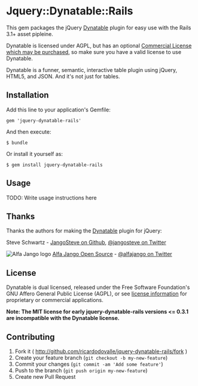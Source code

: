 # Jquery::Dynatable::Rails

This gem packages the jQuery [Dynatable](https://github.com/alfajango/jquery-dynatable)
plugin for easy use with the Rails 3.1+ asset pipleine.

Dynatable is licensed under AGPL, but has an optional [Commercial License
which may be purchased](http://www.dynatable.com/license/),
so make sure you have a valid license to use Dynatable.

Dynatable is a funner, semantic, interactive table plugin using jQuery,
HTML5, and JSON. And it's not just for tables.

## Installation

Add this line to your application's Gemfile:

    gem 'jquery-dynatable-rails'

And then execute:

    $ bundle

Or install it yourself as:

    $ gem install jquery-dynatable-rails

## Usage

TODO: Write usage instructions here

## Thanks
Thanks the authors for making the [Dynatable](https://github.com/alfajango/jquery-dynatable) plugin for jQuery:

Steve Schwartz -
[JangoSteve on Github](https://github.com/JangoSteve),
[@jangosteve on Twitter](https://twitter.com/jangosteve)

![Alfa Jango logo](https://s3.amazonaws.com/s3.alfajango.com/github-readmes/AlfaJango_Logo_Black_noname-tiny.png)
[Alfa Jango Open Source](http://os.alfajango.com) -
[@alfajango on Twitter](https://twitter.com/alfajango)

## License

Dynatable is dual licensed, released under the Free Software Foundation's GNU Affero General Public License (AGPL),
or see [license information](http://www.dynatable.com/license) for proprietary or commercial applications.

**Note: The MIT license for early jquery-dynatable-rails versions <= 0.3.1 are
incompatible with the Dynatable license.**

## Contributing

1. Fork it ( http://github.com/ricardodovalle/jquery-dynatable-rails/fork )
2. Create your feature branch (`git checkout -b my-new-feature`)
3. Commit your changes (`git commit -am 'Add some feature'`)
4. Push to the branch (`git push origin my-new-feature`)
5. Create new Pull Request
